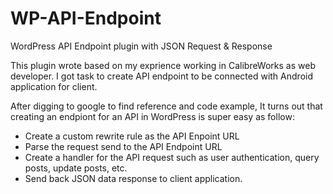 # WP-API-Endpoint
WordPress API Endpoint plugin with JSON Request &amp; Response

This plugin wrote based on my exprience working in CalibreWorks as web developer. I got task to create API endpoint to be connected with Android application for client.

After digging to google to find reference and code example, It turns out that creating an endpiont for an API in WordPress is super easy as follow:

- Create a custom rewrite rule as the API Enpoint URL
- Parse the request send to the API Endpoint URL
- Create a handler for the API request such as user authentication, query posts, update posts, etc.
- Send back JSON data response to client application.
